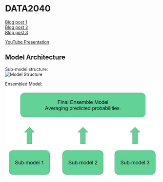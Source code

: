 # DATA2040

[Blog post 1](https://nextjournal.com/yuewangpl/cassava-leaf-disease-classification-1)  
[Blog post 2](https://nextjournal.com/yuewangpl/cassava-leaf-disease-classification-2)  
[Blog post 3](https://nextjournal.com/yuewangpl/cassava-leaf-disease-classification-3)

[YouTube Presentation](https://youtu.be/JH8rwCM_SYs)

## Model Architecture
Sub-model structure:  
![Model Structure](https://cdn.nextjournal.com/data/QmdRYt3npoDsQey3hbL1xQjMEgkkAEqP24BqQkF6ABe8TQ?filename=1.png&content-type=image/png)

Ensembled Model:  
![Ensembled Model](https://github.com/YueWangpl/DATA2040/blob/main/1.JPG?raw=true)

